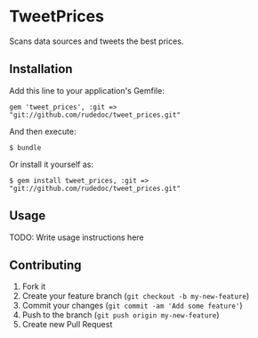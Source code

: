 # TweetPrices

Scans data sources and tweets the best prices.

## Installation

Add this line to your application's Gemfile:

    gem 'tweet_prices', :git => "git://github.com/rudedoc/tweet_prices.git"

And then execute:

    $ bundle

Or install it yourself as:

    $ gem install tweet_prices, :git => "git://github.com/rudedoc/tweet_prices.git"

## Usage

TODO: Write usage instructions here

## Contributing

1. Fork it
2. Create your feature branch (`git checkout -b my-new-feature`)
3. Commit your changes (`git commit -am 'Add some feature'`)
4. Push to the branch (`git push origin my-new-feature`)
5. Create new Pull Request

